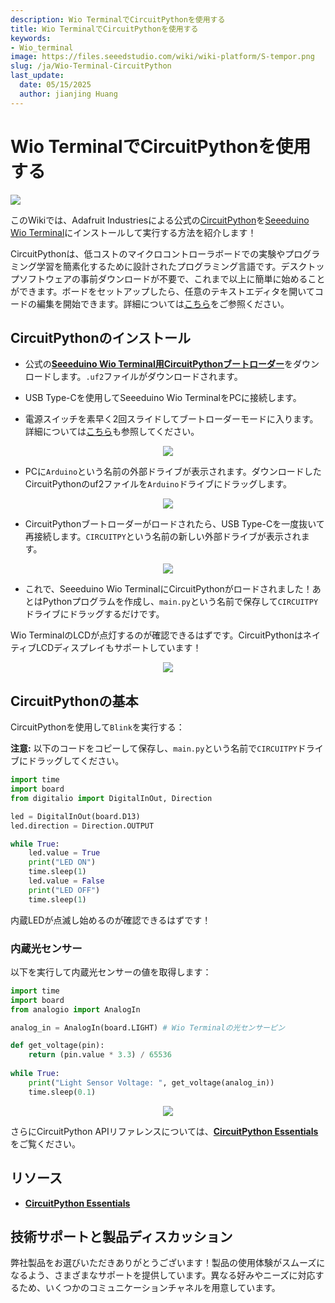 ```yaml
---
description: Wio TerminalでCircuitPythonを使用する
title: Wio TerminalでCircuitPythonを使用する
keywords:
- Wio_terminal
image: https://files.seeedstudio.com/wiki/wiki-platform/S-tempor.png
slug: /ja/Wio-Terminal-CircuitPython
last_update:
  date: 05/15/2025
  author: jianjing Huang
---
```



# Wio TerminalでCircuitPythonを使用する

![](https://files.seeedstudio.com/wiki/Wio-Terminal-CircuitPython/cp-wt.png)

このWikiでは、Adafruit Industriesによる公式の[CircuitPython](https://circuitpython.org/)を[Seeeduino Wio Terminal](https://www.seeedstudio.com/Wio-Terminal-p-4509.html)にインストールして実行する方法を紹介します！

CircuitPythonは、低コストのマイクロコントローラボードでの実験やプログラミング学習を簡素化するために設計されたプログラミング言語です。デスクトップソフトウェアの事前ダウンロードが不要で、これまで以上に簡単に始めることができます。ボードをセットアップしたら、任意のテキストエディタを開いてコードの編集を開始できます。詳細については[こちら](https://learn.adafruit.com/welcome-to-circuitpython/what-is-circuitpython)をご参照ください。

## CircuitPythonのインストール

- 公式の[**Seeeduino Wio Terminal用CircuitPythonブートローダー**](https://circuitpython.org/board/seeeduino_wio_terminal/)をダウンロードします。`.uf2`ファイルがダウンロードされます。

- USB Type-Cを使用してSeeeduino Wio TerminalをPCに接続します。

- 電源スイッチを素早く2回スライドしてブートローダーモードに入ります。詳細については[こちら](https://wiki.seeedstudio.com/ja/Wio-Terminal-Getting-Started/#faq)も参照してください。

<div align="center"><img width={500} src="https://files.seeedstudio.com/wiki/Wio-Terminal-CircuitPython/dfu.gif" /></div>

- PCに`Arduino`という名前の外部ドライブが表示されます。ダウンロードしたCircuitPythonのuf2ファイルを`Arduino`ドライブにドラッグします。

<div align="center"><img src="https://files.seeedstudio.com/wiki/Circuitpython-XIAO/df2.png" /></div>

- CircuitPythonブートローダーがロードされたら、USB Type-Cを一度抜いて再接続します。`CIRCUITPY`という名前の新しい外部ドライブが表示されます。

<div align="center"><img src="https://files.seeedstudio.com/wiki/Circuitpython-XIAO/df2-2.png" /></div>

- これで、Seeeduino Wio TerminalにCircuitPythonがロードされました！あとはPythonプログラムを作成し、`main.py`という名前で保存して`CIRCUITPY`ドライブにドラッグするだけです。

Wio TerminalのLCDが点灯するのが確認できるはずです。CircuitPythonはネイティブLCDディスプレイもサポートしています！

<div align="center"><img width={500} src="https://files.seeedstudio.com/wiki/Wio-Terminal-CircuitPython/LCD.gif" /></div>

## CircuitPythonの基本

CircuitPythonを使用して`Blink`を実行する：

**注意:** 以下のコードをコピーして保存し、`main.py`という名前で`CIRCUITPY`ドライブにドラッグしてください。

```py
import time
import board
from digitalio import DigitalInOut, Direction

led = DigitalInOut(board.D13)
led.direction = Direction.OUTPUT

while True:
    led.value = True
    print("LED ON")
    time.sleep(1)
    led.value = False
    print("LED OFF")
    time.sleep(1)
```

内蔵LEDが点滅し始めるのが確認できるはずです！

### 内蔵光センサー

以下を実行して内蔵光センサーの値を取得します：

```py
import time
import board
from analogio import AnalogIn

analog_in = AnalogIn(board.LIGHT) # Wio Terminalの光センサーピン

def get_voltage(pin):
    return (pin.value * 3.3) / 65536
 
while True:
    print("Light Sensor Voltage: ", get_voltage(analog_in))
    time.sleep(0.1)
```

<div align="center"><img src="https://files.seeedstudio.com/wiki/Wio-Terminal-CircuitPython/light.png" /></div>

さらにCircuitPython APIリファレンスについては、[**CircuitPython Essentials**](https://learn.adafruit.com/circuitpython-essentials/circuitpython-essentials)をご覧ください。

## リソース

- [**CircuitPython Essentials**](https://learn.adafruit.com/circuitpython-essentials/circuitpython-essentials)

## 技術サポートと製品ディスカッション

弊社製品をお選びいただきありがとうございます！製品の使用体験がスムーズになるよう、さまざまなサポートを提供しています。異なる好みやニーズに対応するため、いくつかのコミュニケーションチャネルを用意しています。

<div class="button_tech_support_container">
<a href="https://forum.seeedstudio.com/" class="button_forum"></a> 
<a href="https://www.seeedstudio.com/contacts" class="button_email"></a>
</div>

<div class="button_tech_support_container">
<a href="https://discord.gg/eWkprNDMU7" class="button_discord"></a> 
<a href="https://github.com/Seeed-Studio/wiki-documents/discussions/69" class="button_discussion"></a>
</div>